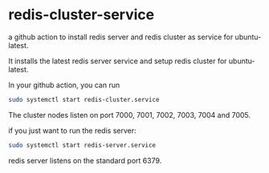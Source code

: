 # redis-cluster-service

a github action to install redis server and redis cluster as service for ubuntu-latest.

It installs the latest redis server service and setup redis cluster for ubuntu-latest.

In your github action, you can run

```bash
sudo systemctl start redis-cluster.service
```

The cluster nodes listen on port 7000, 7001, 7002, 7003, 7004 and 7005.

if you just want to run the redis server:

```bash
sudo systemctl start redis-server.service
```

redis server listens on the standard port 6379.

